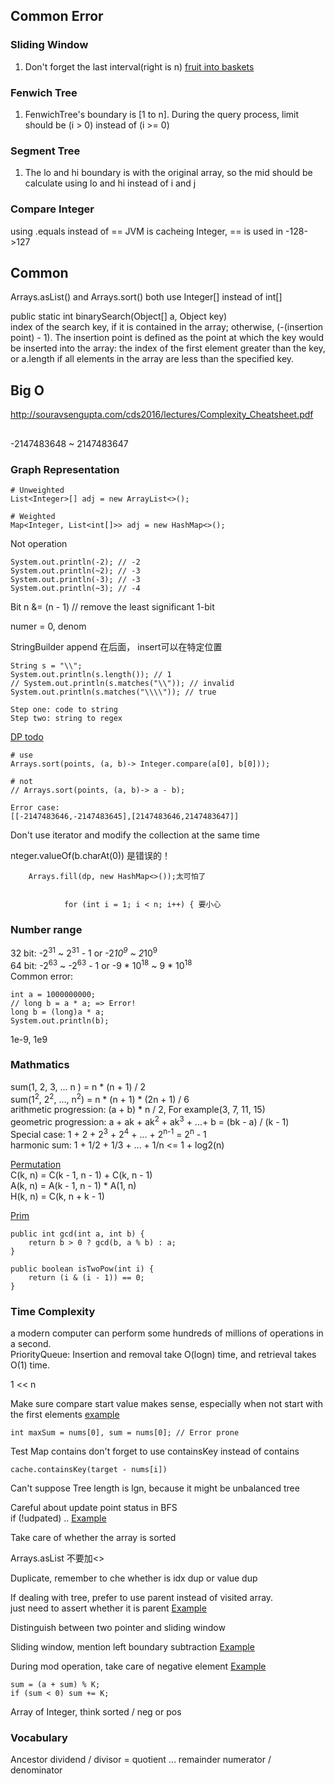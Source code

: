 ## Common Error

### Sliding Window
1. Don't forget the last interval(right is n) [fruit into baskets](https://leetcode.com/problems/fruit-into-baskets/)

### Fenwich Tree
1. FenwichTree's boundary is [1 to n]. During the query process, limit should be (i > 0) instead of (i >= 0)

### Segment Tree
1. The lo and hi boundary is with the original array, so the mid should be calculate using lo and hi instead of i and j

### Compare Integer
using .equals instead of ==
JVM is cacheing Integer, == is used in -128->127

## Common
Arrays.asList() and Arrays.sort() both use Integer[] instead of int[]

public static int binarySearch(Object[] a, Object key)  
index of the search key, if it is contained in the array; otherwise, (-(insertion point) - 1). 
The insertion point is defined as the point at which the key would be inserted into the array: the index of the first element greater than the key, or a.length if all elements in the array are less than the specified key. 

## Big O
http://souravsengupta.com/cds2016/lectures/Complexity_Cheatsheet.pdf


##

-2147483648 ~ 2147483647

### Graph Representation
```
# Unweighted
List<Integer>[] adj = new ArrayList<>();

# Weighted
Map<Integer, List<int[]>> adj = new HashMap<>();
```

Not operation
```
System.out.println(-2); // -2
System.out.println(~2); // -3
System.out.println(-3); // -3
System.out.println(~3); // -4
```

Bit 
n &= (n - 1) // remove the least significant 1-bit

numer = 0, denom


StringBuilder append 在后面， insert可以在特定位置


```
String s = "\\";
System.out.println(s.length()); // 1
// System.out.println(s.matches("\\")); // invalid
System.out.println(s.matches("\\\\")); // true

Step one: code to string
Step two: string to regex
```

[DP todo](https://leetcode.com/discuss/general-discussion/1050391/must-do-dynamic-programming-problems-category-wise)


```
# use 
Arrays.sort(points, (a, b)-> Integer.compare(a[0], b[0]));

# not 
// Arrays.sort(points, (a, b)-> a - b);

Error case:
[[-2147483646,-2147483645],[2147483646,2147483647]]
```

Don't use iterator and modify the collection at the same time



nteger.valueOf(b.charAt(0)) 是错误的！

        Arrays.fill(dp, new HashMap<>());太可怕了
        
        
                for (int i = 1; i < n; i++) { 要小心
                
                
### Number range
32 bit: -2<sup>31</sup> ~ 2<sup>31</sup> - 1 or -2*10<sup>9</sup> ~ 2*10<sup>9</sup>\
64 bit: -2<sup>63</sup> ~ -2<sup>63</sup> - 1 or -9 * 10<sup>18</sup> ~ 9 * 10<sup>18</sup>  
Common error: 
```
int a = 1000000000;
// long b = a * a; => Error!
long b = (long)a * a;
System.out.println(b);

```
1e-9, 1e9

### Mathmatics
sum(1, 2, 3, ... n ) = n * (n + 1) / 2\
sum(1<sup>2</sup>, 2<sup>2</sup>, ..., n<sup>2</sup>) = n * (n + 1) * (2n + 1) / 6\
arithmetic progression: (a + b) * n / 2, For example(3, 7, 11, 15)\
geometric progression: a + ak + ak<sup>2</sup> + ak<sup>3</sup> + ...+ b = (bk - a) / (k - 1)\
Special case: 1 + 2 + 2<sup>3</sup> + 2<sup>4</sup> + ... + 2<sup>n-1</sup> = 2<sup>n</sup> - 1\
harmonic sum: 1 + 1/2 + 1/3 + ... + 1/n <= 1 + log2(n)

[Permutation](https://github.com/YangLiu0523/Algorithm/blob/master/src/matieral/math/PermutationFormula.java)\
C(k, n) = C(k - 1, n - 1)  + C(k, n - 1)\
A(k, n) = A(k - 1, n - 1) * A(1, n)\
H(k, n) = C(k, n + k - 1)

[Prim](https://github.com/YangLiu0523/Algorithm/blob/master/src/matieral/math/prim/Prim.java)

```
public int gcd(int a, int b) {
    return b > 0 ? gcd(b, a % b) : a;
}

public boolean isTwoPow(int i) {
    return (i & (i - 1)) == 0;
}
```

### Time Complexity
a modern computer can perform some hundreds of millions of operations in a second.\
PriorityQueue: Insertion and removal take O(logn) time, and retrieval takes O(1) time.


1 << n

Make sure compare start value makes sense, especially when not start with the first elements
[example](https://leetcode.com/problems/maximum-subarray/)
```
int maxSum = nums[0], sum = nums[0]; // Error prone
```

Test Map contains don't forget to use containsKey instead of contains
```$xslt
cache.containsKey(target - nums[i])
```

Can't suppose Tree length is lgn, because it might be unbalanced tree

Careful about update point status in BFS\
if (!udpated) ..   [Example](https://leetcode.com/problems/map-of-highest-peak/)

Take care of whether the array is sorted

Arrays.asList 不要加<>

Duplicate, remember to che whether is idx dup or value dup

If dealing with tree, prefer to use parent instead of visited array.\
just need to assert whether it is parent [Example](https://leetcode.com/problems/tree-of-coprimes/)

Distinguish between two pointer and sliding window

Sliding window, mention left boundary subtraction [Example](https://leetcode.com/problems/subarray-sum-equals-k/)

During mod operation, take care of negative element [Example](https://leetcode.com/problems/subarray-sums-divisible-by-k/)
```
sum = (a + sum) % K;
if (sum < 0) sum += K;
```

Array of Integer, think sorted / neg or pos

### Vocabulary
Ancestor
dividend / divisor = quotient ... remainder
numerator / denominator



